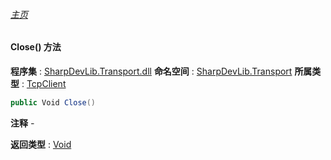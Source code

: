 ###### [主页](./Index.md "主页")
#### Close() 方法
**程序集** : [SharpDevLib.Transport.dll](./SharpDevLib.Transport.assembly.md "SharpDevLib.Transport.dll")
**命名空间** : [SharpDevLib.Transport](./SharpDevLib.Transport.namespace.md "SharpDevLib.Transport")
**所属类型** : [TcpClient](./SharpDevLib.Transport.TcpClient.md "TcpClient")
``` csharp
public Void Close()
```
**注释**
*-*

**返回类型** : [Void](https://learn.microsoft.com/en-us/dotnet/api/system.void "Void")

